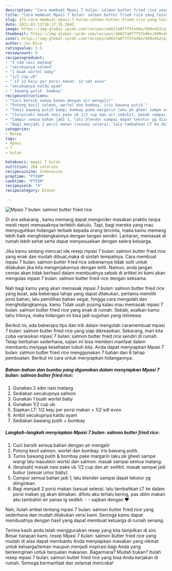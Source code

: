 ```yaml
---
description: "Cara membuat Mpasi 7 bulan: salmon butter fried rice yang lezat dan Mudah Dibuat"
title: "Cara membuat Mpasi 7 bulan: salmon butter fried rice yang lezat dan Mudah Dibuat"
slug: 473-cara-membuat-mpasi-7-bulan-salmon-butter-fried-rice-yang-lezat-dan-mudah-dibuat
date: 2021-01-11T16:17:35.284Z
image: https://img-global.cpcdn.com/recipes/a6027a0f7f5fe46e/680x482cq70/mpasi-7-bulan-salmon-butter-fried-rice-foto-resep-utama.jpg
thumbnail: https://img-global.cpcdn.com/recipes/a6027a0f7f5fe46e/680x482cq70/mpasi-7-bulan-salmon-butter-fried-rice-foto-resep-utama.jpg
cover: https://img-global.cpcdn.com/recipes/a6027a0f7f5fe46e/680x482cq70/mpasi-7-bulan-salmon-butter-fried-rice-foto-resep-utama.jpg
author: Jon Rice
ratingvalue: 3.5
reviewcount: 9
recipeingredient:
- "2 sdm nasi matang"
- "secukupnya salmon"
- "1 buah wortel baby"
- "1/2 cup ub"
- " LT 12 keju per porsi makan  12 sdt evoo"
- "secukupnya kaldu ayam"
- " bawang putih  bombay"
recipeinstructions:
- "Cuci bersih semua bahan dengan air mengalir"
- "Potong kecil salmon, wortel dan bombay. iris bawang putih."
- "Tumis bawang putih &amp; bombay pake margarin (aku pk ghee) sampe wangi lalu masukkin wortel dan salmon. masak sampai semua matang."
- "(terpisah) masak nasi pake ub 1/2 cup dan air sedikit. masak sampai jadi bubur (sesuai umur baby)."
- "Campur semua bahan jadi 1, lalu blender sampai dapat tekstur yg diinginkan."
- "Bagi menjadi 2 porsi makan (sesuai selera). lalu tambahkan LT ke dalam porsi makan yg akan dimakan. difoto aku terlalu kering, pas sblm makan aku tambahin air panas lg sedikit.   sajikan dengan ❤️"
categories:
- Resep
tags:
- mpasi
- 7
- bulan

katakunci: mpasi 7 bulan 
nutrition: 264 calories
recipecuisine: Indonesian
preptime: "PT28M"
cooktime: "PT55M"
recipeyield: "4"
recipecategory: Dinner

---
```



![Mpasi 7 bulan: salmon butter fried rice](https://img-global.cpcdn.com/recipes/a6027a0f7f5fe46e/680x482cq70/mpasi-7-bulan-salmon-butter-fried-rice-foto-resep-utama.jpg)

Di era  sekarang , kamu memang dapat mengorder masakan praktis tanpa mesti repot memasaknya terlebih dahulu. Tapi, bagi mereka yang mau menyuguhkan hidangan terbaik kepada orang tercinta, maka kamu memang lebih baik menghidangkannya dengan tangan sendiri. Lantaran, memasak di rumah lebih sehat serta dapat menyesuaikan dengan selera keluarga.

Jika kamu sedang mencari ide resep mpasi 7 bulan: salmon butter fried rice yang enak dan mudah dibuat,maka di sinilah tempatnya. Cara membuat mpasi 7 bulan: salmon butter fried rice  sebenarnya tidak sulit untuk dilakukan jika kita mengerjakannya dengan teliti. Namun, anda jangan cemas akan tidak berhasil dalam membuatnya 
sebab di artikel ini kami akan mengulas mpasi 7 bulan: salmon butter fried rice dengan seksama.  



Nah bagi kamu yang akan memasak mpasi 7 bulan: salmon butter fried rice yang lezat, ada beberapa tahap yang dapat dilakukan, pertama memilih jenis bahan, lalu pemilihan bahan segar, hingga cara mengolah dan menghidangkannya. kamu Tidak usah pusing kalau mau memasak mpasi 7 bulan: salmon butter fried rice yang enak di rumah. Sebab, asalkan kamu  tahu triknya, maka hidangan ini bisa jadi suguhan yang istimewa.

Berikut ini, ada beberapa tips dan trik dalam mengolah caramembuat mpasi 7 bulan: salmon butter fried rice yang siap dikreasikan. Sekarang, mari kita coba variasikan mpasi 7 bulan: salmon butter fried rice sendiri di rumah. Tetap berbahan sederhana, sajian ini bisa memberi manfaat dalam membantu menjaga kesehatan tubuh kita. Anda dapat menyiapkan Mpasi 7 bulan: salmon butter fried rice menggunakan 7 bahan dan 6 tahap pembuatan. Berikut ini cara untuk menyiapkan hidangannya.

<!--inarticleads1-->

##### Bahan-bahan dan bumbu yang digunakan dalam menyiapkan Mpasi 7 bulan: salmon butter fried rice:

1. Gunakan 2 sdm nasi matang
1. Sediakan secukupnya salmon
1. Gunakan 1 buah wortel baby
1. Gunakan 1/2 cup ub
1. Siapkan  LT: 1/2 keju per porsi makan + 1/2 sdt evoo
1. Ambil secukupnya kaldu ayam
1. Sediakan  bawang putih + bombay




<!--inarticleads2-->

##### Langkah-langkah menyiapkan Mpasi 7 bulan: salmon butter fried rice:

1. Cuci bersih semua bahan dengan air mengalir
1. Potong kecil salmon, wortel dan bombay. iris bawang putih.
1. Tumis bawang putih &amp; bombay pake margarin (aku pk ghee) sampe wangi lalu masukkin wortel dan salmon. masak sampai semua matang.
1. (terpisah) masak nasi pake ub 1/2 cup dan air sedikit. masak sampai jadi bubur (sesuai umur baby).
1. Campur semua bahan jadi 1, lalu blender sampai dapat tekstur yg diinginkan.
1. Bagi menjadi 2 porsi makan (sesuai selera). lalu tambahkan LT ke dalam porsi makan yg akan dimakan. difoto aku terlalu kering, pas sblm makan aku tambahin air panas lg sedikit.  -  - sajikan dengan ❤️




Nah, itulah artikel tentang  mpasi 7 bulan: salmon butter fried rice  yang sederhana dan mudah dilakukan versi kami. Semoga kamu dapat membuatnya dengan hasil yang dapat membuat keluarga di rumah senang. 

Terima kasih anda telah menggunakan resep yang kita tampilkan di sini. Besar harapan kami, resep  Mpasi 7 bulan: salmon butter fried rice yang mudah di atas dapat membantu Anda menyiapkan masakan yang nikmat untuk keluarga/teman maupun menjadi inspirasi bagi Anda yang berkeinginan untuk berjualan makanan. Bagaimana? Mudah bukan? Itulah resep mpasi 7 bulan: salmon butter fried rice yang bisa Anda kerjakan di rumah. Semoga bermanfaat dan selamat mencoba!

